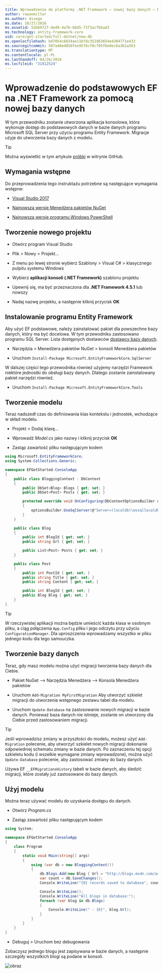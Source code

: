 ```yaml
---
title: Wprowadzenie do platformy .NET Framework — nowej bazy danych — EF Core
author: rowanmiller
ms.author: divega
ms.date: 10/27/2016
ms.assetid: 52b69727-ded9-4a7b-b8d5-73f3acfbbad3
ms.technology: entity-framework-core
uid: core/get-started/full-dotnet/new-db
ms.openlocfilehash: bd7054c6834ae11bfdc352d63654e4304771e432
ms.sourcegitcommit: 507a40ed050fee957bcf8cf05f6e0ec8a3b1a363
ms.translationtype: MT
ms.contentlocale: pl-PL
ms.lasthandoff: 04/26/2018
ms.locfileid: "31812524"
---
```

# <a name="getting-started-with-ef-core-on-net-framework-with-a-new-database"></a>Wprowadzenie do podstawowych EF na .NET Framework za pomocą nowej bazy danych

W tym przewodniku zostanie utworzona aplikacja konsolowa, która wykonuje dostęp do podstawowych danych w bazie danych programu Microsoft SQL Server przy użyciu programu Entity Framework. Migracje użyje do utworzenia bazy danych z modelu.

> [!TIP]  
> Można wyświetlić w tym artykule [próbki](https://github.com/aspnet/EntityFramework.Docs/tree/master/samples/core/GetStarted/FullNet/ConsoleApp.NewDb) w witrynie GitHub.

## <a name="prerequisites"></a>Wymagania wstępne

Do przeprowadzenia tego instruktażu potrzebne są następujące wymagania wstępne:

* [Visual Studio 2017](https://www.visualstudio.com/downloads/)

* [Najnowszą wersję Menedżera pakietów NuGet](https://dist.nuget.org/index.html)

* [Najnowszą wersję programu Windows PowerShell](https://docs.microsoft.com/powershell/scripting/setup/installing-windows-powershell)

## <a name="create-a-new-project"></a>Tworzenie nowego projektu

* Otwórz program Visual Studio

* Plik > Nowy > Projekt...

* Z menu po lewej stronie wybierz Szablony > Visual C# > klasycznego pulpitu systemu Windows

* Wybierz **aplikacji konsoli (.NET Framework)** szablonu projektu

* Upewnij się, ma być przeznaczona dla **.NET Framework 4.5.1** lub nowszy

* Nadaj nazwę projektu, a następnie kliknij przycisk **OK**

## <a name="install-entity-framework"></a>Instalowanie programu Entity Framework

Aby użyć EF podstawowe, należy zainstalować pakiet dla powszechne bazy danych, który ma być docelowa. W tym przewodniku zastosowano programu SQL Server. Lista dostępnych dostawców [dostawcy bazy danych](../../providers/index.md).

* Narzędzia > Menedżera pakietów NuGet > konsoli Menedżera pakietów

* Uruchom `Install-Package Microsoft.EntityFrameworkCore.SqlServer`

W dalszej części tego przewodnika również użyjemy narzędzi Framework niektóre jednostki do obsługi bazy danych. Dlatego zostanie zainstalowany pakiet narzędzi również.

* Uruchom `Install-Package Microsoft.EntityFrameworkCore.Tools`

## <a name="create-your-model"></a>Tworzenie modelu

Teraz nadszedł czas do definiowania klas kontekstu i jednostek, wchodzące w skład modelu.

* Projekt > Dodaj klasę...

* Wprowadź *Model.cs* jako nazwy i kliknij przycisk **OK**

* Zastąp zawartość pliku następującym kodem

<!-- [!code-csharp[Main](samples/core/GetStarted/FullNet/ConsoleApp.NewDb/Model.cs)] -->
``` csharp
using Microsoft.EntityFrameworkCore;
using System.Collections.Generic;

namespace EFGetStarted.ConsoleApp
{
    public class BloggingContext : DbContext
    {
        public DbSet<Blog> Blogs { get; set; }
        public DbSet<Post> Posts { get; set; }

        protected override void OnConfiguring(DbContextOptionsBuilder optionsBuilder)
        {
            optionsBuilder.UseSqlServer(@"Server=(localdb)\mssqllocaldb;Database=EFGetStarted.ConsoleApp.NewDb;Trusted_Connection=True;");
        }
    }

    public class Blog
    {
        public int BlogId { get; set; }
        public string Url { get; set; }

        public List<Post> Posts { get; set; }
    }

    public class Post
    {
        public int PostId { get; set; }
        public string Title { get; set; }
        public string Content { get; set; }

        public int BlogId { get; set; }
        public Blog Blog { get; set; }
    }
}
```

> [!TIP]  
> W rzeczywistej aplikacji można będzie umieścić każda klasa w osobnym pliku, a ciąg połączenia `App.Config` pliku i jego odczytu przy użyciu `ConfigurationManager`. Dla uproszczenia wprowadzamy wszystko w pliku jednego kodu dla tego samouczka.

## <a name="create-your-database"></a>Tworzenie bazy danych

Teraz, gdy masz modelu można użyć migracji tworzenia bazy danych dla Ciebie.

* Pakiet NuGet –> Narzędzia Menedżera –> Konsola Menedżera pakietów

* Uruchom `Add-Migration MyFirstMigration` Aby utworzyć szkielet migracji do utworzenia wstępnego zestawu tabel dla modelu.

* Uruchom `Update-Database` na zastosowanie nowych migracji w bazie danych. Ponieważ baza danych nie istnieje, zostanie on utworzony dla Ciebie przed zastosowaniem migracji.

> [!TIP]  
> Jeśli wprowadzisz zmiany w przyszłości do modelu, możesz użyć `Add-Migration` polecenie, aby utworzyć szkielet nowych migracji dokonanie odpowiedniej schematu zmiany w bazie danych. Po zaznaczeniu tej opcji szkieletu kodu (i wszelkie wymagane zmiany wprowadzone), można użyć `Update-Database` polecenie, aby zastosować zmiany do bazy danych.
>
>Używa EF `__EFMigrationsHistory` tabeli w bazie danych, aby śledzić migracji, które zostały już zastosowane do bazy danych.

## <a name="use-your-model"></a>Użyj modelu

Można teraz używać modelu do uzyskania dostępu do danych.

* Otwórz *Program.cs*

* Zastąp zawartość pliku następującym kodem

<!-- [!code-csharp[Main](samples/core/GetStarted/FullNet/ConsoleApp.NewDb/Program.cs)] -->
``` csharp
using System;

namespace EFGetStarted.ConsoleApp
{
    class Program
    {
        static void Main(string[] args)
        {
            using (var db = new BloggingContext())
            {
                db.Blogs.Add(new Blog { Url = "http://blogs.msdn.com/adonet" });
                var count = db.SaveChanges();
                Console.WriteLine("{0} records saved to database", count);

                Console.WriteLine();
                Console.WriteLine("All blogs in database:");
                foreach (var blog in db.Blogs)
                {
                    Console.WriteLine(" - {0}", blog.Url);
                }
            }
        }
    }
}
```

* Debuguj > Uruchom bez debugowania

Zobaczysz jednego blogu jest zapisywana w bazie danych, a następnie szczegóły wszystkich blogi są podane w konsoli.

![obraz](_static/output-new-db.png)
